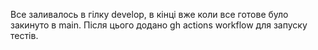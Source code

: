 Все заливалось в гілку develop, в кінці вже коли все готове було закинуто в main. Після цього додано gh actions workflow для запуску тестів.
